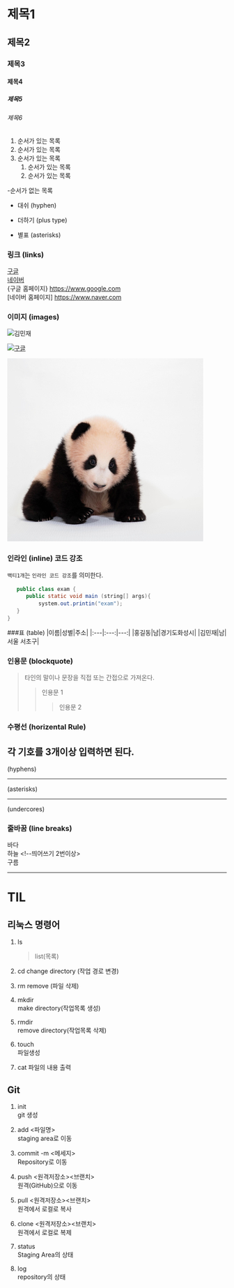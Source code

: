 # 제목1

## 제목2

### 제목3

#### 제목4

##### 제목5

###### 제목6

1. 순서가 있는 목록
2. 순서가 있는 목록
3. 순서가 있는 목록
   1. 순서가 있는 목록
   2. 순서가 있는 목록

-순서가 없는 목록

- 대쉬 (hyphen)

* 더하기 (plus type)

- 별표 (asterisks)

### 링크 (links)

[구글](https://www.google.com)  
[네이버](https://www.naver.com)  
{구글 홈페이지} <https://www.google.com>  
[네이버 홈페이지] <https://www.naver.com>

### 이미지 (images)

![김민재](https://search.pstatic.net/common?type=b&size=216&quality=100&direct=true&src=http%3A%2F%2Fsstatic.naver.net%2Fpeople%2F1%2F202206281819545621.png)

[![구글](https://www.google.com/images/branding/googlelogo/1x/googlelogo_color_272x92dp.png)](https://wwww.google.com)

![푸바오](./asset/panda.jpg)

### 인라인 (inline) 코드 강조 
`백티1개`는 `인라인 코드 강조`를 의미한다.

```java
   public class exam {
      public static void main (string[] args){
          system.out.printin("exam");
   }
}
```


###표 (table) 
|이름|성별|주소|
|:---|:---:|---:|
|홍길동|남|경기도화성시|
|김민재|남|서울 서초구|

### 인용문 (blockquote)
> 타인의 말이나 문장을 직접 또는 간접으로 가져온다.
>> 인용문 1
>>> 인용문 2
>>> 

### 수평선 (horizental Rule)
각 기호를 3개이상 입력하면 된다. 
--- 
(hyphens)
***
(asterisks)
___
(undercores)

### 줄바꿈 (line breaks)
바다 <br>
하늘    <!--띄어쓰기 2번이상>   
구름    

----
# TIL

## 리눅스 명령어

1. ls

   > list(목록)

2. cd
   change directory (작업 경로 변경)

3. rm
   remove (파일 삭제)

4. mkdir  
   make directory(작업목록 생성)

5. rmdir  
   remove directory(작업목록 삭제)

6. touch  
   파일생성

7. cat
   파일의 내용 출력

## Git

1. init  
   git 생성
2. add <파일명>  
   staging area로 이동
3. commit -m <메세지>  
   Repository로 이동
4. push <원격저장소><브랜치>  
   원격(GitHub)으로 이동
5. pull <원격저장소><브랜치>  
   원격에서 로컬로 복사
6. clone <원격저장소><브랜치>  
   원격에서 로컬로 복제

7. status  
   Staging Area의 상태
8. log  
   repository의 상태









